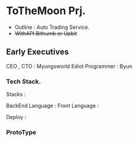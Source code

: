 # ToTheMoon Prj.
 - Outline : Auto Trading Service.
 - ~~WithAPI Bithumb or Upbit~~

## Early Executives

CEO , CTO : Myungsworld
Ediot Programmer : Byun

### Tech Stack.

Stacks :

BackEnd Language : 
Front Language :

Deploy :

### ProtoType


